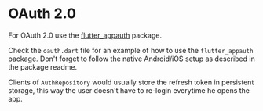 # OAuth 2.0

For OAuth 2.0 use the [flutter_appauth](https://pub.dev/packages/flutter_appauth) package.

Check the `oauth.dart` file for an example of how to use the `flutter_appauth` package. Don't forget to follow the native Android/iOS setup as described in the package readme.

Clients of `AuthRepository` would usually store the refresh token in persistent storage, this way the user doesn't have to re-login everytime he opens the app.
